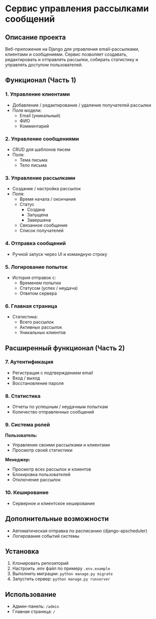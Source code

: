 # Сервис управления рассылками сообщений

## Описание проекта
Веб-приложение на Django для управления email-рассылками, клиентами и сообщениями. Сервис позволяет создавать, редактировать и отправлять рассылки, собирать статистику и управлять доступом пользователей.

## Функционал (Часть 1)
### 1. Управление клиентами
- Добавление / редактирование / удаление получателей рассылки
- Поля модели:
  - Email (уникальный)
  - ФИО
  - Комментарий

### 2. Управление сообщениями
- CRUD для шаблонов писем
- Поля:
  - Тема письма
  - Тело письма

### 3. Управление рассылками
- Создание / настройка рассылок
- Поля:
  - Время начала / окончания
  - Статус
    - Создана
    - Запущена
    - Завершена
  - Связанное сообщение
  - Список получателей

### 4. Отправка сообщений
- Ручной запуск через UI и командную строку

### 5. Логирование попыток
- История отправок с:
  - Временем попытки
  - Статусом (успех / неудача)
  - Ответом сервера

### 6. Главная страница
- Статистика:
  - Всего рассылок
  - Активных рассылок
  - Уникальных клиентов

## Расширенный функционал (Часть 2)
### 7. Аутентификация
- Регистрация с подтверждением email
- Вход / выход
- Восстановление пароля

### 8. Статистика
- Отчеты по успешным / неудачным попыткам
- Количество отправленных сообщений

### 9. Система ролей
**Пользователь:**
- Управление своими рассылками и клиентами
- Просмотр своей статистики

**Менеджер:**
- Просмотр всех рассылок и клиентов
- Блокировка пользователей
- Отключение рассылок

### 10. Кеширование
- Серверное и клиентское кеширование

## Дополнительные возможности
* Автоматическая отправка по расписанию (django-apscheduler)
* Логирование событий системы

## Установка
1. Клонировать репозиторий
2. Настроить .env файл по примеру `.env.example`
3. Выполнить миграции: `python manage.py migrate`
4. Запустить сервер: `python manage.py runserver`

## Использование
- Админ-панель: `/admin`
- Главная страница: `/`
